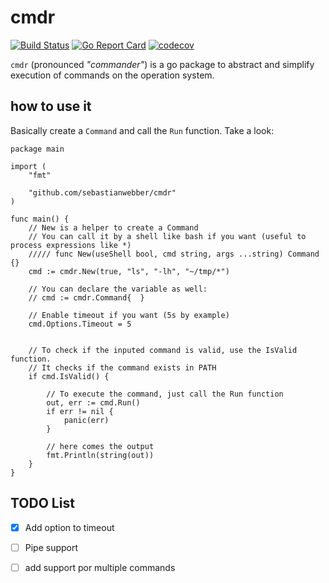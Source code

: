 # cmdr
[![Build Status](https://travis-ci.org/sebastianwebber/cmdr.svg?branch=master)](https://travis-ci.org/sebastianwebber/cmdr) [![Go Report Card](https://goreportcard.com/badge/github.com/sebastianwebber/cmdr)](https://goreportcard.com/report/github.com/sebastianwebber/cmdr) [![codecov](https://codecov.io/gh/sebastianwebber/cmdr/branch/master/graph/badge.svg)](https://codecov.io/gh/sebastianwebber/cmdr) 


`cmdr` (pronounced  _"commander"_) is a go package to abstract and simplify execution of commands on the operation system. 

## how to use it

Basically create a `Command` and call the `Run` function. Take a look:

```golang
package main

import (
	"fmt"

	"github.com/sebastianwebber/cmdr"
)

func main() {
    // New is a helper to create a Command
    // You can call it by a shell like bash if you want (useful to process expressions like *)
    ///// func New(useShell bool, cmd string, args ...string) Command {}
    cmd := cmdr.New(true, "ls", "-lh", "~/tmp/*")
    
    // You can declare the variable as well:
    // cmd := cmdr.Command{  }

    // Enable timeout if you want (5s by example)
    cmd.Options.Timeout = 5


    // To check if the inputed command is valid, use the IsValid function.
    // It checks if the command exists in PATH
	if cmd.IsValid() {

        // To execute the command, just call the Run function
		out, err := cmd.Run()
		if err != nil {
			panic(err)
        }
        
        // here comes the output
		fmt.Println(string(out))
	}
}
```


## TODO List

- [x] Add option to timeout
- [ ] Pipe support
- [ ] add support por multiple commands

